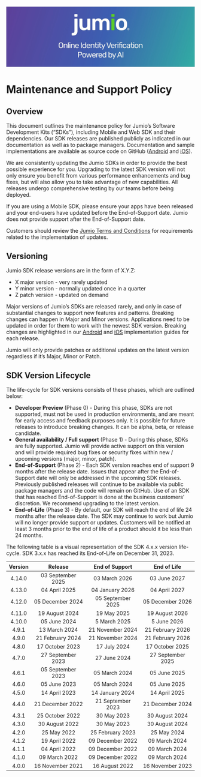 ![Header Graphic](images/jumio_feature_graphic.jpg)

# Maintenance and Support Policy

## Overview
This document outlines the maintenance policy for Jumio’s Software Development Kits (“SDKs”), including Mobile and Web SDK and their dependencies. 
Our SDK releases are published publicly as indicated in our documentation as well as to package managers. Documentation and sample implementations are available as source code on GitHub ([Android](https://github.com/Jumio/mobile-sdk-android) and [iOS](https://github.com/Jumio/mobile-sdk-ios)).

We are consistently updating the Jumio SDKs in order to provide the best possible experience for you. Upgrading to the latest SDK version will not only ensure you benefit from various performance enhancements and bug fixes, but will also allow you to take advantage of new capabilities. All releases undergo comprehensive testing by our teams before being deployed.

If you are using a Mobile SDK, please ensure your apps have been released and your end-users have updated before the End-of-Support date. Jumio does not provide support after the End-of-Support date. 

Customers should review the [Jumio Terms and Conditions](https://www.jumio.com/legal-information/privacy-notices/) for requirements related to the implementation of updates. 

## Versioning
Jumio SDK release versions are in the form of X.Y.Z:
* X major version - very rarely updated
* Y minor version - normally updated once in a quarter
* Z patch version - updated on demand

Major versions of Jumio’s SDKs are released rarely, and only in case of substantial changes to support new features and patterns. Breaking changes can happen in Major and Minor versions. Applications need to be updated in order for them to work with the newest SDK version. Breaking changes are highlighted in our [Android](https://github.com/Jumio/mobile-sdk-android) and [iOS](https://github.com/Jumio/mobile-sdk-ios) implementation guides for each release.

Jumio will only provide patches or additional updates on the latest version regardless if it’s Major, Minor or Patch. 

## SDK Version Lifecycle
The life-cycle for SDK versions consists of these phases, which are outlined below:
* __Developer Preview__ (Phase 0) - During this phase, SDKs are not supported, must not be used in production environments, and are meant for early access and feedback purposes only. It is possible for future releases to introduce breaking changes. It can be alpha, beta, or release candidate.
* __General availability / Full support__ (Phase 1) - During this phase, SDKs are fully supported. Jumio will provide active support on this version and will provide required bug fixes or security fixes within new / upcoming versions (major, minor, patch). 
* __End-of-Support__ (Phase 2) - Each SDK version reaches end of support 9 months after the release date. Issues that appear after the End-of-Support date will only be addressed in the upcoming SDK releases. Previously published releases will continue to be available via public package managers and the code will remain on GitHub. Use of an SDK that has reached End-of-Support is done at the business customers’ discretion. We recommend upgrading to the latest version.
* __End-of-Life__ (Phase 3) - By default, our SDK will reach the end of life 24 months after the release date. The SDK may continue to work but Jumio will no longer provide support or updates. Customers will be notified at least 3 months prior to the end of life of a product should it be less than 24 months. 

The following table is a visual representation of the SDK 4.x.x version life-cycle. SDK 3.x.x has reached its End-of-Life on December 31, 2023.

| Version |     Release      |   End of Support  |   End of Life    | 
|:-------:|:----------------:|:-----------------:|:----------------:|
|  4.14.0 |03 September 2025 |     03 March 2026 |     03 June 2027 |
|  4.13.0 |    04 April 2025 |   04 January 2026 |    04 April 2027 |
|  4.12.0 | 05 December 2024 | 05 September 2025 | 05 December 2026 |
|  4.11.0 |   19 August 2024 |       19 May 2025 |   19 August 2026 |
|  4.10.0 |     05 June 2024 |      5 March 2025 |      5 June 2026 |
|  4.9.1  |    13 March 2024 |  21 November 2024 | 21 February 2026 |
|  4.9.0  | 21 February 2024 |  21 November 2024 | 21 February 2026 |
|  4.8.0  |  17 October 2023 |      17 July 2024 |  17 October 2025 |
|  4.7.0  |27 September 2023 |      27 June 2024 |27 September 2025 |
|  4.6.1  |05 September 2023 |     05 March 2024 |     05 June 2025 | 
|  4.6.0  |     05 June 2023 |     05 March 2024 |     05 June 2025 | 
|  4.5.0  |    14 April 2023 |   14 January 2024 |    14 April 2025 | 
|  4.4.0  | 21 December 2022 | 21 September 2023 | 21 December 2024 | 
|  4.3.1  |  25 October 2022 |       30 May 2023 |   30 August 2024 | 
|  4.3.0  |   30 August 2022 |       30 May 2023 |   30 August 2024 | 
|  4.2.0  |      25 May 2022 |  25 February 2023 |      25 May 2024 | 
|  4.1.2  |    19 April 2022 |  09 December 2022 |    09 March 2024 |
|  4.1.1  |    04 April 2022 |  09 December 2022 |    09 March 2024 |
|  4.1.0  |    09 March 2022 |  09 December 2022 |    09 March 2024 |
|  4.0.0  | 16 November 2021 |    16 August 2022 | 16 November 2023 | 
